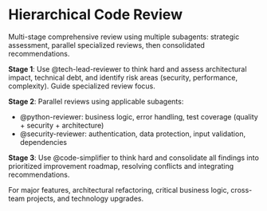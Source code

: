 # Hierarchical Code Review

Multi-stage comprehensive review using multiple subagents: strategic assessment, parallel specialized reviews, then consolidated recommendations.

**Stage 1**: Use @tech-lead-reviewer to think hard and assess architectural impact, technical debt, and identify risk areas (security, performance, complexity). Guide specialized review focus.

**Stage 2**: Parallel reviews using applicable subagents:

* @python-reviewer: business logic, error handling, test coverage (quality + security + architecture)
* @security-reviewer: authentication, data protection, input validation, dependencies

**Stage 3**: Use @code-simplifier to think hard and consolidate all findings into prioritized improvement roadmap, resolving conflicts and integrating recommendations.

For major features, architectural refactoring, critical business logic, cross-team projects, and technology upgrades.